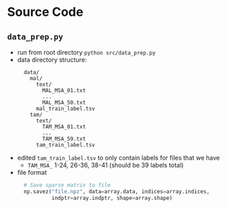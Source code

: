 # Source Code

## `data_prep.py`
- run from root directory `python src/data_prep.py`
- data directory structure:
  ```
    data/
      mal/
        text/
          MAL_MSA_01.txt
          ...
          MAL_MSA_50.txt
        mal_train_label.tsv
      tam/
        text/
          TAM_MSA_01.txt
          ...
          TAM_MSA_59.txt
        tam_train_label.tsv
  ```
- edited `tam_train_label.tsv` to only contain labels for files that we have
  - `TAM_MSA_` 1-24, 26-36, 38-41 (should be 39 labels total)
- file format
  ```python
    # Save sparse matrix to file
    np.savez("file.npz", data=array.data, indices=array.indices,
             indptr=array.indptr, shape=array.shape)
  ```
